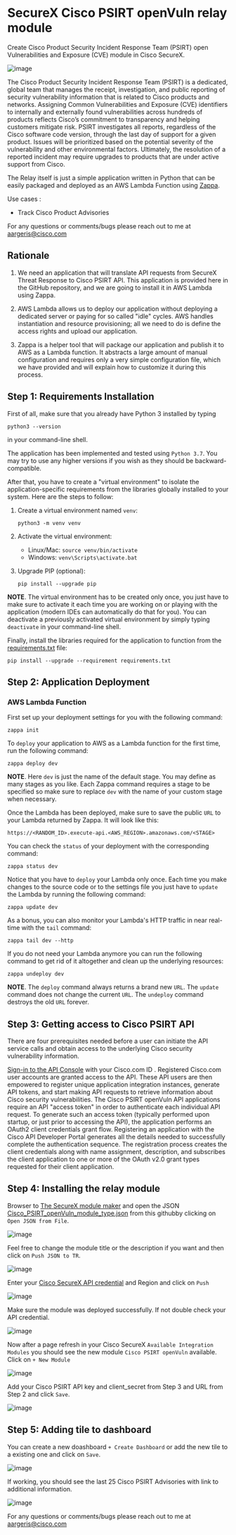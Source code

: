# SecureX Cisco PSIRT openVuln relay module

Create Cisco Product Security Incident Response Team (PSIRT) open Vulnerabilities and Exposure (CVE) module in Cisco SecureX.

![image](docs/img/dashboard.png)

The Cisco Product Security Incident Response Team (PSIRT) is a dedicated, global team that manages the receipt, investigation, and public reporting of security vulnerability information that is related to Cisco products and networks. Assigning Common Vulnerabilities and Exposure (CVE) identifiers to internally and externally found vulnerabilities across hundreds of products reflects Cisco’s commitment to transparency and helping customers mitigate risk. PSIRT investigates all reports, regardless of the Cisco software code version, through the last day of support for a given product. Issues will be prioritized based on the potential severity of the vulnerability and other environmental factors. Ultimately, the resolution of a reported incident may require upgrades to products that are under active support from Cisco.

The Relay itself is just a simple application written in Python that can be
easily packaged and deployed as an AWS Lambda Function using
[Zappa](https://github.com/Miserlou/Zappa).

Use cases :
  - Track Cisco Product Advisories

For any questions or comments/bugs please reach out to me at aargeris@cisco.com

## Rationale

1. We need an application that will translate API requests from SecureX Threat Response
to Cisco PSIRT API. This application is provided here in the GitHub repository, and we are going to install it in AWS Lambda
using Zappa.

2. AWS Lambda allows us to deploy our application without deploying a dedicated
server or paying for so called "idle" cycles. AWS handles instantiation and
resource provisioning; all we need to do is define the access rights and upload
our application.

3. Zappa is a helper tool that will package our application and publish it to
AWS as a Lambda function. It abstracts a large amount of manual configuration
and requires only a very simple configuration file, which we have provided and
will explain how to customize it during this process.

## Step 1: Requirements Installation

First of all, make sure that you already have Python 3 installed by typing
```
python3 --version
```
in your command-line shell.

The application has been implemented and tested using `Python 3.7`. You may try
to use any higher versions if you wish as they should be backward-compatible.

After that, you have to create a "virtual environment" to isolate the
application-specific requirements from the libraries globally installed to your
system. Here are the steps to follow:

1. Create a virtual environment named `venv`:

   `python3 -m venv venv`

2. Activate the virtual environment:
   - Linux/Mac: `source venv/bin/activate`
   - Windows: `venv\Scripts\activate.bat`

3. Upgrade PIP (optional):

   `pip install --upgrade pip`

**NOTE**. The virtual environment has to be created only once, you just have
to make sure to activate it each time you are working on or playing with the
application (modern IDEs can automatically do that for you). You can deactivate
a previously activated virtual environment by simply typing `deactivate` in
your command-line shell.

Finally, install the libraries required for the application to function from
the [requirements.txt](code/requirements.txt) file:

```
pip install --upgrade --requirement requirements.txt
```

## Step 2: Application Deployment

### AWS Lambda Function

First set up your deployment settings for you with the following command:
```
zappa init
```

To `deploy` your application to AWS as a Lambda function for the first time,
run the following command:
```
zappa deploy dev
```

**NOTE**. Here `dev` is just the name of the default stage. You may define as
many stages as you like. Each Zappa command requires a stage to be specified so
make sure to replace `dev` with the name of your custom stage when necessary.

Once the Lambda has been deployed, make sure to save the public `URL` to your
Lambda returned by Zappa. It will look like this:
```
https://<RANDOM_ID>.execute-api.<AWS_REGION>.amazonaws.com/<STAGE>
```

You can check the `status` of your deployment with the corresponding command:
```
zappa status dev
```

Notice that you have to `deploy` your Lambda only once. Each time you make
changes to the source code or to the settings file you just have to `update`
the Lambda by running the following command:
```
zappa update dev
```

As a bonus, you can also monitor your Lambda's HTTP traffic in near real-time
with the `tail` command:
```
zappa tail dev --http
```

If you do not need your Lambda anymore you can run the following command to
get rid of it altogether and clean up the underlying resources:
```
zappa undeploy dev
```

**NOTE**. The `deploy` command always returns a brand new `URL`. The `update`
command does not change the current `URL`. The `undeploy` command destroys the
old `URL` forever.

## Step 3: Getting access to Cisco PSIRT API

There are four prerequisites needed before a user can initiate the API service calls and obtain access to the underlying Cisco security vulnerability information.

[Sign-in to the API Console](https://apiconsole.cisco.com/) with your Cisco.com ID . Registered Cisco.com user accounts are granted access to the API. These API users are then empowered to register unique application integration instances, generate API tokens, and start making API requests to retrieve information about Cisco security vulnerabilities.
The Cisco PSIRT openVuln API applications require an API "access token" in order to authenticate each individual API request. To generate such an access token (typically performed upon startup, or just prior to accessing the API), the application performs an OAuth2 client credentials grant flow. Registering an application with the Cisco API Developer Portal generates all the details needed to successfully complete the authentication sequence. The registration process creates the client credentials along with name assignment, description, and subscribes the client application to one or more of the OAuth v2.0 grant types requested for their client application.

## Step 4: Installing the relay module

Browser to [The SecureX module maker](https://ciscosecurity.github.io/tr-05-module-maker/) and open the JSON [Cisco_PSIRT_openVuln_module_type.json](code/Cisco_PSIRT_openVuln_module_type.json) from this githubby clicking on `Open JSON from File`.

![image](docs/img/upload_json.png)

Feel free to change the module title or the description if you want and then click on `Push JSON to TR`.

![image](docs/img/module_maker.png)

Enter your [Cisco SecureX API credential](https://securex.us.security.cisco.com/help/securex/topic/integration) and Region and click on `Push`

![image](docs/img/module_push.png)

Make sure the module was deployed successfully. If not double check your API credential.

![image](docs/img/upload_module_success.png)

Now after a page refresh in your Cisco SecureX `Available Integration Modules` you should see the new module `Cisco PSIRT openVuln` available. Click on `+ New Module`

![image](docs/img/securex_module.png)

Add your Cisco PSIRT API key and client_secret from Step 3 and URL from Step 2 and click `Save`.

![image](docs/img/securex_module_config.png)

## Step 5: Adding tile to dashboard

You can create a new doashboard `+ Create Dashboard` or add the new tile to a existing one and click on `Save`.

![image](docs/img/dashboard_config.png)

If working, you should see the last 25 Cisco PSIRT Advisories with link to additional information.

![image](docs/img/dashboard2.png)

For any questions or comments/bugs please reach out to me at aargeris@cisco.com
